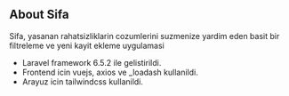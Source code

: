 ## About Sifa

Sifa, yasanan rahatsizliklarin cozumlerini suzmenize yardim eden basit bir filtreleme ve yeni kayit ekleme uygulamasi

- Laravel framework 6.5.2 ile gelistirildi.
- Frontend icin vuejs, axios ve _loadash kullanildi.
- Arayuz icin tailwindcss kullanildi.